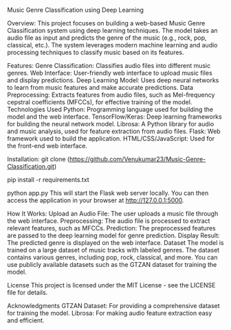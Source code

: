Music Genre Classification using Deep Learning

Overview:
This project focuses on building a web-based Music Genre Classification system using deep learning techniques. The model takes an audio file as input and predicts the genre of the music (e.g., rock, pop, classical, etc.). The system leverages modern machine learning and audio processing techniques to classify music based on its features.

Features:
Genre Classification: Classifies audio files into different music genres.
Web Interface: User-friendly web interface to upload music files and display predictions.
Deep Learning Model: Uses deep neural networks to learn from music features and make accurate predictions.
Data Preprocessing: Extracts features from audio files, such as Mel-frequency cepstral coefficients (MFCCs), for effective training of the model.
Technologies Used
Python: Programming language used for building the model and the web interface.
TensorFlow/Keras: Deep learning frameworks for building the neural network model.
Librosa: A Python library for audio and music analysis, used for feature extraction from audio files.
Flask: Web framework used to build the application.
HTML/CSS/JavaScript: Used for the front-end web interface.


Installation:
git clone (https://github.com/Venukumar23/Music-Genre-Classification.git)

pip install -r requirements.txt

python app.py
This will start the Flask web server locally. You can then access the application in your browser at http://127.0.0.1:5000.

How It Works:
Upload an Audio File: The user uploads a music file through the web interface.
Preprocessing: The audio file is processed to extract relevant features, such as MFCCs.
Prediction: The preprocessed features are passed to the deep learning model for genre prediction.
Display Result: The predicted genre is displayed on the web interface.
Dataset
The model is trained on a large dataset of music tracks with labeled genres. The dataset contains various genres, including pop, rock, classical, and more. You can use publicly available datasets such as the GTZAN dataset for training the model.

License
This project is licensed under the MIT License - see the LICENSE file for details.

Acknowledgments
GTZAN Dataset: For providing a comprehensive dataset for training the model.
Librosa: For making audio feature extraction easy and efficient.
